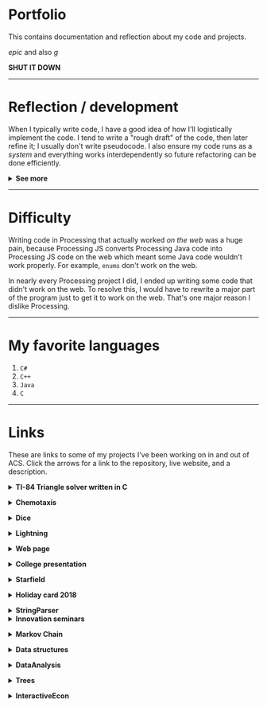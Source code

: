 # Portfolio

This contains documentation and reflection about my code and projects.

*epic* and also *g*


**SHUT IT DOWN**

---

# Reflection / development


When I typically write code, I have a good idea of how I'll logistically implement the code. I tend to write a "rough draft" of the code, then later refine it; I usually don't write pseudocode. I also ensure my code runs as a *system* and everything works interdependently so future refactoring can be done efficiently.

<details><summary><strong>See more</strong></summary>

Most of the pride I have as a programmer comes from the code I write outside of class. All of these projects I made independently. Here are a few projects I'm proud of:

- My most recent project is my C# library, [RazorSharp](https://github.com/Decimation/RazorSharp).

	- I also wrote a [few articles](https://www.codeproject.com/Articles/1254217/Calculating-Heap-Size-of-Managed-Objects) on the code I wrote documenting .NET internals.

	- This specific code snippet uses pointer manipulation and pointer arithmetic which helped me understand pointers. To summarize the function, it returns the memory address of the raw data of an object in dynamic heap memory.

	```C#
	[MethodImpl(MethodImplOptions.AggressiveInlining)]
	public static Pointer<byte> AddressOfHeap<T>(ref T t) where T : class
	{
		TypedReference tr = __makeref(t);

		// NOTE:
		// Strings have their data offset by RuntimeHelpers.OffsetToStringData
		// Arrays have their data offset by IntPtr.Size * 2 bytes (may be different for 32 bit)
		return **(IntPtr**) (&tr);
	}
	```       

- Around April 2018, I started writing my C triangle solver for the TI-84: [TITrig](https://github.com/Decimation/TITrig). This project taught me a lot about assembly, specifically Zilog Z80 assembly, and native programming.

- I also made a Schoology quiz taker in November 2017 using Selenium and C#: [QuizletSharp](https://github.com/Decimation/QuizletSharp). I'm in the process of rewriting this library because my skills have increased significantly since I first wrote it. Ironically, the program is actually very fast. This is a code snippet that resolves the current question and attempts to find the closest answer.

	```C#
	public void LongMode()
	{
		Stopwatch localSw = Stopwatch.StartNew();

		Console.Clear();
		_numOfQuestions = GetQuestionAmount();
		Console.WriteLine("Total questions: {0}", _numOfQuestions);

		for (int i = 0; i < _numOfQuestions; i++) {
			_currentQuestion = i;
			string prompt = GetPromptAtQuestionNum(i);

			List<IWebElement> radios = GetRadiosAtQuestionNum(i);
			LogQuestion("Indexed {0} radios in this scope", radios.Count);


			string def;

			if (Manual.ContainsKey(prompt)) {
				def = Manual[prompt];
				goto skipPool;
			}

			try {
				def = _qp.Pool[prompt];
			}
			catch (KeyNotFoundException) {
				// Run advanced search if key is not found

				LogQuestion("Key not found!");
				def = FindClosestDelta(prompt);
			}
	...
	```

- My first significant project was my [Cydia repository](https://github.com/Decimation/decimation.github.io) for jailbroken iOS devices which I made in 8th grade. It has served as a template for many GitHub-based Debian APT package management repositories.

- For my class-based accomplishments, I learned a lot about Processing (which I honestly dislike) and drawing methods. It has helped me visually channel my creativity. You can also use the arrows below to see some of the projects I made in class

</p>
</details>

---

# Difficulty

Writing code in Processing that actually worked *on the web* was a huge pain, because Processing JS converts Processing Java code into Processing JS code on the web which meant some Java code wouldn't work properly. For example, `enums` don't work on the web. 

In nearly every Processing project I did, I ended up writing some code that didn't work on the web. To resolve this, I would have to rewrite a major part of the program just to get it to work on the web. That's one major reason I dislike Processing.

---

# My favorite languages

1. `C#`
2. `C++`
3. `Java`
4. `C`

---

# Links

These are links to some of my projects I've been working on in and out of ACS. Click the arrows for a link to the repository, live website, and a description.

<p></p>


<details><summary><strong>TI-84 Triangle solver written in C</strong></summary>
<p>

- <a href="https://github.com/Decimation/TITrig">TITrig<br></a>

- <p>45-45-90<br> <img src="https://raw.githubusercontent.com/Decimation/TITrig/master/45_45_90.png"></p>

- <p>AAS<br> <img src="https://raw.githubusercontent.com/Decimation/TITrig/master/aas.png"></p>

- Some of the hardest code is in [this file](https://github.com/Decimation/TITrig/blob/master/src/Right/RightTriangle.c)

</p>
</details>

<p></p>

<details><summary><strong>Chemotaxis</strong></summary>
<p>

- <a href="https://github.com/StantonR16/Chemotaxis">Chemotaxis<br></a>

- <a href="https://stantonr16.github.io/Chemotaxis/">Chemotaxis URL</a>

- I thought this was a pretty cool project to start the year. I mostly learned about drawing more advanced things in Processing.

</p>
</details>

<p></p>


<details><summary><strong>Dice</strong></summary>
<p>

- <a href="https://github.com/StantonR16/Dice">Dice<br></a>

- <a href="https://stantonr16.github.io/Dice/">Dice URL</a>

- The biggest thing I learned while making this project was efficiency. I came up with a cool method for drawing die by using enums, but unfortunately a lot of the code I wrote didn't work online.

</p>
</details>

<p></p>


<details><summary><strong>Lightning</strong></summary>
<p>

- <a href="https://github.com/StantonR16/lightning2">Lightning (+JS)<br></a>

- <a href="https://stantonr16.github.io/lightning2/">Lightning URL<br></a>

- I thought it was cool being able to combine both Processing and JS in the same web page. It taught me a lot about how modern websites fuse languages together to create a complex and interactive web page.

<!-- <a href="https://stantonr16.github.io/Dice/">Lightning JS</a> -->

</p>
</details>

<p></p>


<details><summary><strong>Web page</strong></summary>
<p>
  
  - <a href="https://github.com/StantonR16/TestPage">Web page<br></a>
  
  - <a href="https://stantonr16.github.io/TestPage/">Web page URL<br></a>
  
  - This was the first legitimate website I created using pure HTML and JS. I'd created websites before, but nowhere near as complex as this one. I also knew what I was doing this time around.


</p>

</details>

<p></p>

<details><summary><strong>College presentation</strong></summary>

<p>
  
  - <a href="https://docs.google.com/presentation/d/10J8a6gS9GdSibj7b8eD5rL5nlw0OKGnh99JgMz0yQVU/edit?usp=sharing">Presentation<br></a>
  
  - It was nice to visit another college campus. Though I decided to go to the U of MN instead, it was interesting talking to the staff about their computer science programs.


</p>
</details>
<p></p>

<details><summary><strong>Starfield</strong></summary>

<p>
  
  - <a href="https://github.com/StantonR16/starfield5">Starfield<br></a>
  
  - <a href="https://stantonr16.github.io/starfield5/">Starfield URL<br></a>
  
  - I liked learning how to draw even more advanced things in Processing. I came up with a cool method for moving stars:
 
```Java
void move(double angleDelta) {
    m_color = color((int)(Math.cos(m_angle) * 255),(int)(Math.sin(m_angle) * 255),(int)(Math.tan(m_angle) * 255));
    m_x = Math.cos(m_angle) * m_scalar + (m_x);
    m_y = Math.sin(m_angle) * m_scalar + (m_y);
    m_angle += angleDelta;
  }
```

- Basically, this code does some epic trigonometric and sinusoidal calculations which move the star. This code actually wasn't hard at all (because SOH-CAH-TOA is epic), but relatively speaking it was hard to visualize the calculations.
 
</p>
</details>

<p></p>
<details><summary><strong>Holiday card 2018</strong></summary>

<p>
  
  - <a href="https://github.com/StantonR16/HolidayCard2018">Holiday card<br></a>
 
 - <a href="https://stantonr16.github.io/HolidayCard2018/">Holiday card URL<br></a>
 
 - This Holiday card was more advanced than the one I did in 2017. This was particularly epic because I included easter eggs. The code I wrote was also a lot better than the 2017 Holiday card.
 
</p>




</details>
<p></p>
<details><summary><strong>StringParser</strong></summary>

<p>
  
  - <a href="https://github.com/StantonR16/StringParser">StringParser<br></a>
  
  - <a href="https://stantonr16.github.io/StringParser/">StringParser URL<br></a>

- This assignment was extremely frustrating because my code worked on desktop but not online *(as does every single Processing project)*. Specifically, my syllable counter was originally done with Regex but Processing is stupid and Regex doesn't work online. I ended up having to write my syllable counter in a less efficient manner. I had to write the syllable counter a total of 3 times before it actually worked.
 
</p>

<p></p>
</details>
<details><summary><strong>Innovation seminars</strong></summary>

<p>
  
  - <a href="https://docs.google.com/presentation/d/1xKpmGuXt1puuoJHT7F5XfBme4tMiMoWxTg_g47VaHEo/edit?usp=sharing">Presentation<br></a>
  

- Project Soli is a project by Google to create interactive interfaces using radio frequencies. I think this would be very cool to be able to program. It would be epic if you could program it to do what you want.
 
</p>
</details>
<p></p>
<details><summary><strong>Markov Chain</strong></summary>

<p>
  
  - <a href="https://github.com/ACS-2018-2019/Stanton.R/blob/master/MarkovC/MarkovC.pde">MarkovC<br></a>
  

- I thought this was interesting but it confused me a bit before I could fully understand it. I think it's a really cool aspect of computer science and it taught me a lot about how thinks like search engines work.
 
</p>
</details>
<p></p>
<details><summary><strong>Data structures</strong></summary>

<p>
  
  - <a href="https://github.com/ACS-2018-2019/Stanton.R">Some code<br></a>
  

- I learned a lot about data structures this year. I already knew about Sets, Maps, and LinkedLists, but I learned a lot about Queues and Stacks. I had never used Queues and Stacks before because I never needed to use a structure like them. I think my knowledge will help me write more efficient and effective code because I will know which structure I need to use and how to apply its use.
 
</p>
</details>
<p></p>
<details><summary><strong>DataAnalysis</strong></summary>

<p>
  
  - <a href="https://github.com/StantonR16/DataAnalysis">DataAnalysis<br></a>
  

- This project analyzed a set of data. Specifically, it analyzed my Instagram page's data such as comments, likes, posts, views, etc. over time. It created a bar graph of and a line graph based on the date setting. You could analyze the day, week, month, year, or absolute time.
 
</p>
</details>
<p></p>
<details><summary><strong>Trees</strong></summary>

<p>
  
  - <a href="https://github.com/ACS-2018-2019/Stanton.R/tree/master/Treez">Trees<br></a>
  

- I thought learning about Trees was really interesting because I'd never used a structure like a Tree before. I also think it's really interesting how they work because I learned about how certain websites and apps use Trees to make a functioning interactive tool like a quiz.
 
</p>
</details>
<p></p>
<p></p>
<details><summary><strong>InteractiveEcon</strong></summary>

<p>
  
  - <a href="https://github.com/StantonR16/InteractiveEcon">InteractiveEcon<br></a>
  
  - WIP  

- This was my final project for ACS. The program creates interactive economic graphs such as simple supply and demand. It shows the effects of shifts of curves.
 
</p>
</details>

